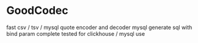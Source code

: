 # GoodCodec
fast csv / tsv / mysql quote encoder and decoder
mysql generate sql with bind param
complete tested for clickhouse / mysql use
